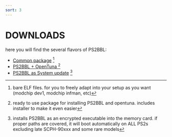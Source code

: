 ```yaml
---
sort: 3
---
```


# DOWNLOADS

here you will find the several flavors of PS2BBL:


- <a class="btn btn-outline" type="button" href="https://github.com/israpps/PlayStation2-Basic-BootLoader/releases/download/latest/PS2BBL.7z">Common package</a> [^1]
- <a class="btn btn-outline" type="button" href="https://github.com/israpps/PlayStation2-Basic-BootLoader/releases/download/opentuna/PS2BBL_OpenTuna_Installer.7z">PS2BBL + OpenTuna </a> [^2]
- <a class="btn btn-outline" type="button" href="https://github.com/israpps/KELFBinder/releases/download/latest/KELFBinder.7z">PS2BBL as System update</a> [^3]



[^1]: bare ELF files. for you to freely adapt into your setup as you want (modchip dev1, modchip infman, etc)
[^2]: ready to use package for installing PS2BBL and opentuna. includes installer to make it even easier
[^3]: installs PS2BBL as an encrypted executable into the memory card. if proper paths are covered, it will boot automatically on ALL PS2s excluding late SCPH-90xxx and some rare models
